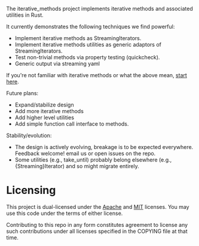 The iterative_methods project implements iterative methods and
associated utilities in Rust.

It currently demonstrates the following techniques we find powerful:
- Implement iterative methods as StreamingIterators.
- Implement iterative methods utilities as generic adaptors
  of StreamingIterators.
- Test non-trivial methods via property testing (quickcheck).
- Generic output via streaming yaml

If you're not familiar with iterative methods or what the above mean,
[start
here](https://daniel-vainsencher.github.io/book/iterative_methods_part_1.html).

Future plans:
- Expand/stabilize design
- Add more iterative methods
- Add higher level utilities
- Add simple function call interface to methods.

Stability/evolution:
- The design is actively evolving, breakage is to be expected
  everywhere. Feedback welcome! email us or open issues on the repo.
- Some utilities (e.g., take_until) probably belong elsewhere (e.g.,
  {Streaming}Iterator) and so might migrate entirely.

# Licensing

This project is dual-licensed under the [Apache](LICENSE_APACHE.md)
and [MIT](LICENSE_MIT.md) licenses. You may use this code under the
terms of either license.

Contributing to this repo in any form constitutes agreement to license
any such contributions under all licenses specified in the COPYING
file at that time.
